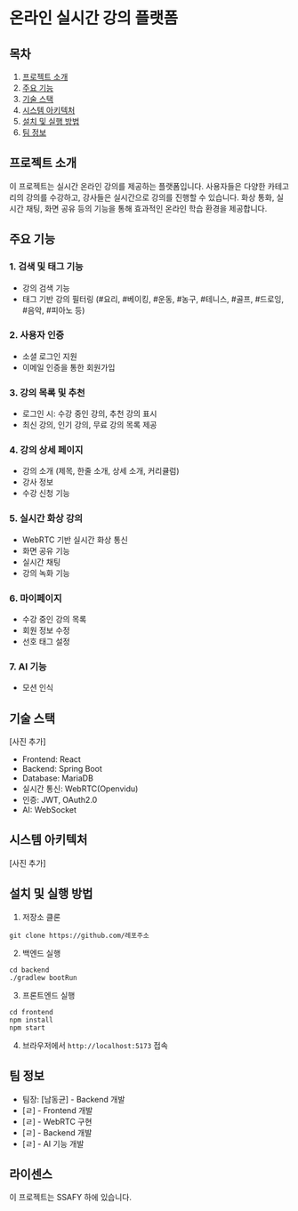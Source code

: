 # 온라인 실시간 강의 플랫폼

## 목차

1. [프로젝트 소개](#프로젝트-소개)
2. [주요 기능](#주요-기능)
3. [기술 스택](#기술-스택)
4. [시스템 아키텍처](#시스템-아키텍처)
5. [설치 및 실행 방법](#설치-및-실행-방법)
6. [팀 정보](#팀-정보)

## 프로젝트 소개

이 프로젝트는 실시간 온라인 강의를 제공하는 플랫폼입니다. 사용자들은 다양한 카테고리의 강의를 수강하고, 강사들은 실시간으로 강의를 진행할 수 있습니다. 화상 통화, 실시간 채팅, 화면 공유 등의 기능을 통해 효과적인 온라인 학습 환경을 제공합니다.

## 주요 기능

### 1. 검색 및 태그 기능

- 강의 검색 기능
- 태그 기반 강의 필터링 (#요리, #베이킹, #운동, #농구, #테니스, #골프, #드로잉, #음악, #피아노 등)

### 2. 사용자 인증

- 소셜 로그인 지원
- 이메일 인증을 통한 회원가입

### 3. 강의 목록 및 추천

- 로그인 시: 수강 중인 강의, 추천 강의 표시
- 최신 강의, 인기 강의, 무료 강의 목록 제공

### 4. 강의 상세 페이지

- 강의 소개 (제목, 한줄 소개, 상세 소개, 커리큘럼)
- 강사 정보
- 수강 신청 기능

### 5. 실시간 화상 강의

- WebRTC 기반 실시간 화상 통신
- 화면 공유 기능
- 실시간 채팅
- 강의 녹화 기능

### 6. 마이페이지

- 수강 중인 강의 목록
- 회원 정보 수정
- 선호 태그 설정

### 7. AI 기능

- 모션 인식

## 기술 스택

[사진 추가]

- Frontend: React
- Backend: Spring Boot
- Database: MariaDB
- 실시간 통신: WebRTC(Openvidu)
- 인증: JWT, OAuth2.0
- AI: WebSocket

## 시스템 아키텍처

[사진 추가]

## 설치 및 실행 방법

1. 저장소 클론

```
git clone https://github.com/레포주소
```

2. 백엔드 실행

```
cd backend
./gradlew bootRun
```

3. 프론트엔드 실행

```
cd frontend
npm install
npm start
```

4. 브라우저에서 `http://localhost:5173` 접속

## 팀 정보

- 팀장: [남동균] - Backend 개발
- [ㄹ] - Frontend 개발
- [ㄹ] - WebRTC 구현
- [ㄹ] - Backend 개발
- [ㄹ] - AI 기능 개발

## 라이센스

이 프로젝트는 SSAFY 하에 있습니다.
